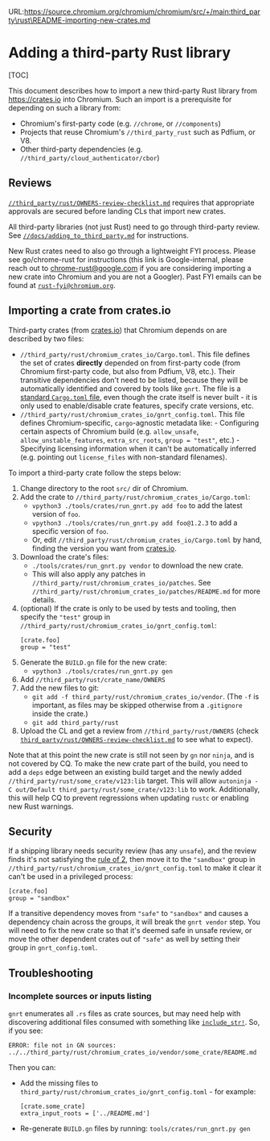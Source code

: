 URL:https://source.chromium.org/chromium/chromium/src/+/main:third_party\rust\README-importing-new-crates.md
# Adding a third-party Rust library

[TOC]

This document describes how to import a new third-party Rust library from
https://crates.io into Chromium.  Such an import is a prerequisite for
depending on such a library from:

* Chromium's first-party code
  (e.g. `//chrome`, or `//components`)
* Projects that reuse Chromium's `//third_party_rust` such as
  Pdfium, or V8.
* Other third-party dependencies
  (e.g. `//third_party/cloud_authenticator/cbor`)

## Reviews

[`//third_party/rust/OWNERS-review-checklist.md`](OWNERS-review-checklist.md)
requires that appropriate approvals are secured
before landing CLs that import new crates.

All third-party libraries (not just Rust) need to go through third-party review.
See
[`//docs/adding_to_third_party.md`](../../docs/adding_to_third_party.md)
for instructions.

New Rust crates need to also go through a lightweight FYI process.
Please see go/chrome-rust for instructions
(this link is Google-internal,
please reach out to chrome-rust@google.com if you are considering
importing a new crate into Chromium and you are not a Googler).
Past FYI emails can be found at
[`rust-fyi@chromium.org`](https://groups.google.com/a/chromium.org/g/rust-fyi).

## Importing a crate from crates.io

Third-party crates (from [crates.io](https://crates.io))
that Chromium depends on are described by two files:

* `//third_party/rust/chromium_crates_io/Cargo.toml`.
  This file defines the set of crates
  **directly** depended on from first-party code (from Chromium first-party
  code, but also from Pdfium, V8, etc.).  Their transitive dependencies don't
  need to be listed, because they will be automatically identified and covered
  by tools like `gnrt`.  The file is a [standard `Cargo.toml` file](
  https://doc.rust-lang.org/cargo/reference/manifest.html), even though the crate
  itself is never built - it is only used to enable/disable crate features,
  specify crate versions, etc.
* `//third_party/rust/chromium_crates_io/gnrt_config.toml`.
  This file defines Chromium-specific, `cargo`-agnostic metadata like:
      - Configuring certain aspects of Chromium build (e.g. `allow_unsafe`,
        `allow_unstable_features`, `extra_src_roots`, `group = "test"`, etc.)
      - Specifying licensing information when it can't be automatically inferred
        (e.g. pointing out `license_files` with non-standard filenames).

To import a third-party crate follow the steps below:

1. Change directory to the root `src/` dir of Chromium.
1. Add the crate to `//third_party/rust/chromium_crates_io/Cargo.toml`:
   * `vpython3 ./tools/crates/run_gnrt.py add foo` to add the latest version of `foo`.
   * `vpython3 ./tools/crates/run_gnrt.py add foo@1.2.3` to add a specific version of `foo`.
   * Or, edit `//third_party/rust/chromium_crates_io/Cargo.toml` by hand,
     finding the version you want from [crates.io](https://crates.io).
1. Download the crate's files:
   * `./tools/crates/run_gnrt.py vendor` to download the new crate.
   * This will also apply any patches in `//third_party/rust/chromium_crates_io/patches`.
     See `//third_party/rust/chromium_crates_io/patches/README.md` for more details.
1. (optional) If the crate is only to be used by tests and tooling, then
   specify the `"test"` group in `//third_party/rust/chromium_crates_io/gnrt_config.toml`:
   ```
   [crate.foo]
   group = "test"
   ```
1. Generate the `BUILD.gn` file for the new crate:
   * `vpython3 ./tools/crates/run_gnrt.py gen`
1. Add `//third_party/rust/crate_name/OWNERS`
1. Add the new files to git:
   * `git add -f third_party/rust/chromium_crates_io/vendor`.
     (The `-f` is important, as files may be skipped otherwise from a
     `.gitignore` inside the crate.)
   * `git add third_party/rust`
1. Upload the CL and get a review from `//third_party/rust/OWNERS`
   (check
   [`third_party/rust/OWNERS-review-checklist.md`](../third_party/rust/OWNERS-review-checklist.md)
   to see what to expect).

Note that at this point the new crate is still not seen by `gn` nor `ninja`,
and is not covered by CQ.  To make the new crate part of the build,
you need to add a `deps` edge between an existing build target
and the newly added `//third_party/rust/some_crate/v123:lib` target.
This will allow `autoninja -C out/Default third_party/rust/some_crate/v123:lib`
to work.  Additionally, this will help CQ to prevent regressions when updating
`rustc` or enabling new Rust warnings.

## Security

If a shipping library needs security review (has any `unsafe`), and the review
finds it's not satisfying the [rule of 2](../docs/security/rule-of-2.md), then
move it to the `"sandbox"` group in `//third_party/rust/chromium_crates_io/gnrt_config.toml`
to make it clear it can't be used in a privileged process:
```
[crate.foo]
group = "sandbox"
```

If a transitive dependency moves from `"safe"` to `"sandbox"` and causes
a dependency chain across the groups, it will break the `gnrt vendor` step.
You will need to fix the new crate so that it's deemed safe in unsafe review,
or move the other dependent crates out of `"safe"` as well by setting their
group in `gnrt_config.toml`.

## Troubleshooting

### Incomplete sources or inputs listing

`gnrt` enumerates all `.rs` files as crate sources, but may need help
with discovering additional files consumed with something like
[`include_str!`](https://doc.rust-lang.org/std/macro.include_str.html).
So, if you see:

```
ERROR: file not in GN sources:
../../third_party/rust/chromium_crates_io/vendor/some_crate/README.md
```

Then you can:

* Add the missing files to
  `third_party/rust/chromium_crates_io/gnrt_config.toml` - for example:

  ```
  [crate.some_crate]
  extra_input_roots = ['../README.md']
  ```

* Re-generate `BUILD.gn` files by running:
  `tools/crates/run_gnrt.py gen`
